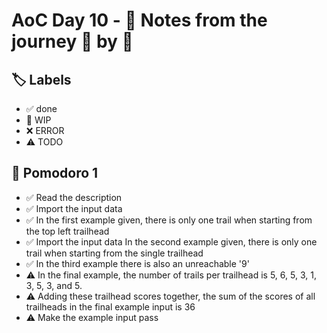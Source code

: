 # AoC Day 10 - 📝 Notes from the journey 🍅 by 🍅

## 🏷️ Labels

- ✅ done
- 🚧 WIP
- ❌ ERROR
- ⚠️ TODO

## 🍅 Pomodoro 1
- ✅ Read the description
- ✅ Import the input data
- ✅ In the first example given, there is only one trail when starting from the top left trailhead
- ✅ Import the input data
 In the second example given, there is only one trail when starting from the single trailhead 
- ✅ In the third example there is also an unreachable '9'
- ⚠️ In the final example, the number of trails per trailhead is 5, 6, 5, 3, 1, 3, 5, 3, and 5.
- ⚠️ Adding these trailhead scores together, the sum of the scores of all trailheads in the final example input is 36
- ⚠️ Make the example input pass
